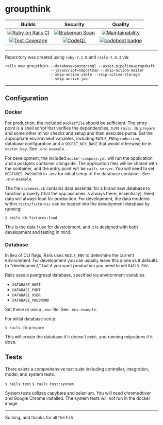 # groupthink

|  Builds  |    Security   | Quality |
|:--------:|:-------------:|:-------:|
[![Ruby on Rails CI](https://github.com/rakaur/groupthink/actions/workflows/rubyonrails.yml/badge.svg)](https://github.com/rakaur/groupthink/actions/workflows/rubyonrails.yml)|[![Brakeman Scan](https://github.com/rakaur/groupthink/actions/workflows/brakeman.yml/badge.svg)](https://github.com/rakaur/groupthink/actions/workflows/brakeman.yml)|[![Maintainability](https://api.codeclimate.com/v1/badges/2581ad79c4d6576a4bfa/maintainability)](https://codeclimate.com/github/rakaur/groupthink/maintainability)
[![Test Coverage](https://api.codeclimate.com/v1/badges/2581ad79c4d6576a4bfa/test_coverage)](https://codeclimate.com/github/rakaur/groupthink/test_coverage)|[![CodeQL](https://github.com/rakaur/groupthink/actions/workflows/codeql-analysis.yml/badge.svg)](https://github.com/rakaur/groupthink/actions/workflows/codeql-analysis.yml)|[![codebeat badge](https://codebeat.co/badges/f7c95fc1-54ab-4f68-b6bd-a50aebbc6827)](https://codebeat.co/projects/github-com-rakaur-groupthink-main)

---

Repository was created using `ruby-3.1.0` and `rails-7.0.3` via:

  ```
  rails new groupthink --database=postgresql --asset-pipeline=propshaft
                       --javascript=importmap --skip-action-mailer
                       --skip-action-cable --skip-active-storage
                       --skip-active-job
  ```

---

## Configuration

### Docker

For production, the included `Dockerfile` should be sufficient. The entry point
is a shell script that verifies the dependencies, runs `rails db:prepare` and
some other minor checks and setup and then executes puma. Set the
appropriate environment variables, including `RAILS_ENV=production`, database
configuration and a `SECRET_KEY_BASE` that would otherwise be in `master.key`.
See `.env-example`.

For development, the included `docker-compose.yml` will run the application and
a postgres container alongside. The application files will be shared with the
container, and the entry point will be `rails server`. You will need
to set `POSTGRES_PASSWORD` in `.env` for initial setup of the database
container. See `.env-example`.

The file `db/seeds.rb` contains data essential for a brand new database to
function properly (that the app assumes is always there, essentially). Seed data
will always load for production. For development, the data modeled within
`tests/fixtures/` can be loaded into the development database by running:

  `$ rails db:fixtures:load`

This is the data I use for development, and it is designed with both development
and testing in mind.

### Database

In lieu of CLI flags, Rails uses `RAILS_ENV` to determine the current
environment. For development you can usually leave this alone as it defaults to
"development," but if you want production you need to set `RAILS_ENV`.

Rails uses a postgresql database, specified via environment variables:

* `DATABASE_HOST`
* `DATABASE_PORT`
* `DATABASE_USER`
* `DATABASE_PASSWORD`

Set these or use a `.env` file. See `.env-example`.

For initial database setup:

  `$ rails db:prepare`

This will create the database if it doesn't exist, and running migrations if it
does.

## Tests

There exists a comprehensive test suite including controller, integration, model,
and system tests.

  `$ rails test`
  `$ rails test:system`

System tests utilizes capybara and selenium. You will need chromedriver and
Google Chrome installed. The system tests will not run in the docker image.

---

So long, and thanks for all the fish.
